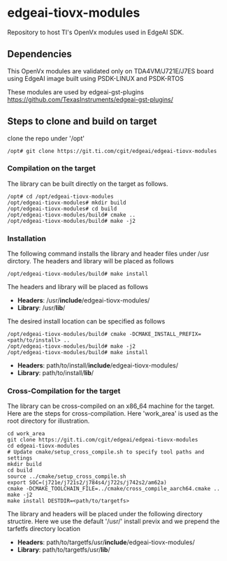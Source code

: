 # edgeai-tiovx-modules
Repository to host TI's OpenVx modules used in EdgeAI SDK.

## Dependencies
This OpenVx modules are validated only on TDA4VM/J721E/J7ES board using
EdgeAI image built using PSDK-LINUX and PSDK-RTOS

These modules are used by edgeai-gst-plugins https://github.com/TexasInstruments/edgeai-gst-plugins/

## Steps to clone and build on target
clone the repo under '/opt'
```
/opt# git clone https://git.ti.com/cgit/edgeai/edgeai-tiovx-modules
```

### Compilation on the target
The library can be built directly on the target as follows.

```
/opt# cd /opt/edgeai-tiovx-modules
/opt/edgeai-tiovx-modules# mkdir build
/opt/edgeai-tiovx-modules# cd build
/opt/edgeai-tiovx-modules/build# cmake ..
/opt/edgeai-tiovx-modules/build# make -j2
```

### Installation
The following command installs the library and header files under /usr dirctory. The headers
and library will be placed as follows

```
/opt/edgeai-tiovx-modules/build# make install
```

The headers and library will be placed as follows

- **Headers**: /usr/**include**/edgeai-tiovx-modules/
- **Library**: /usr/**lib**/

The desired install location can be specified as follows

```
/opt/edgeai-tiovx-modules/build# cmake -DCMAKE_INSTALL_PREFIX=<path/to/install> ..
/opt/edgeai-tiovx-modules/build# make -j2
/opt/edgeai-tiovx-modules/build# make install
```

- **Headers**: path/to/install/**include**/edgeai-tiovx-modules/
- **Library**: path/to/install/**lib**/

### Cross-Compilation for the target
The library can be cross-compiled on an x86_64 machine for the target. Here are the steps for cross-compilation.
Here 'work_area' is used as the root directory for illustration.

```
cd work_area
git clone https://git.ti.com/cgit/edgeai/edgeai-tiovx-modules
cd edgeai-tiovx-modules
# Update cmake/setup_cross_compile.sh to specify tool paths and settings
mkdir build
cd build
source ../cmake/setup_cross_compile.sh
export SOC=(j721e/j721s2/j784s4/j722s/j742s2/am62a)
cmake -DCMAKE_TOOLCHAIN_FILE=../cmake/cross_compile_aarch64.cmake ..
make -j2
make install DESTDIR=<path/to/targetfs>
```
The library and headers will be placed under the following directory structire. Here we use the default
'/usr/' install previx and we prepend the tarfetfs directory location

- **Headers**: path/to/targetfs/usr/**include**/edgeai-tiovx-modules/
- **Library**: path/to/targetfs/usr/**lib**/

